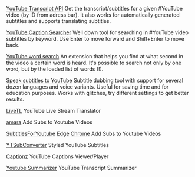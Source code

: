 
[YouTube Transcript API](https://github.com/jdepoix/youtube-transcript-api)
Get the transcript/subtitles for a given #YouTube video (by ID from adress bar). It also works for automatically generated subtitles and supports translating subtitles.

[YouTube Caption Searcher](https://chrome.google.com/webstore/detail/youtube-caption-searcher/aagdogpbnlhfcaaendmehjmdnepolaap/related)
Well down tool for searching in #YouTube video subtitles by keyword. Use Enter to move forward and Shift+Enter to move back.

[YouTube word search](https://chrome.google.com/webstore/detail/youtube-word-searcher/jichoejagacnbcinlgncghhdegdlhbcj/related)
An extension that helps you find at what second in the video a certain word is heard. It's possible to search not only by one word, but by the loaded list of words (!).

[Speak subtitles to YouTube](https://chrome.google.com/webstore/detail/speak-subtitles-for-youtu/fjoiihoancoimepbgfcmopaciegpigpa/related)
Subtitle dubbing tool with support for several dozen languages and voice variants. Useful for saving time and for education purposes. Works with glitches, try different settings to get better results.

[LiveTL](https://kentonishi.github.io/LiveTL/)
YouTube Live Stream Translator

[amara](https://amara.org/en/)
Add Subs to Youtube Videos

[SubtitlesForYoutube](https://github.com/yashagarwal1411/SubtitlesForYoutube)
[Edge](https://microsoftedge.microsoft.com/addons/detail/subtitles-for-youtube/gfjcoflghpdkddjnpegonjhnbngeocfi)
[Chrome](https://chrome.google.com/webstore/detail/subtitles-for-youtube/oanhbddbfkjaphdibnebkklpplclomal)
Add Subs to Youtube Videos

[YTSubConverter](https://github.com/arcusmaximus/YTSubConverter)
Styled YouTube Subtitles

[Captionz](https://pnlpal.dev/captionz)
YouTube Captions Viewer/Player

[Youtube Summarizer](https://share.streamlit.io/iamknownstranger/ytsummary/main)
YouTube Transcript Summarizer
